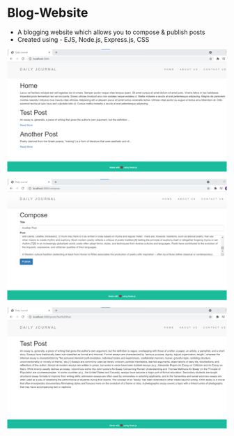 # Blog-Website

- A blogging website which allows you to compose & publish posts
- Created using - EJS, Node.js, Express.js, CSS

![alt text](https://github.com/Saranya3/Blog-Website/blob/master/ss1.png)

![alt text](https://github.com/Saranya3/Blog-Website/blob/master/ss2.png)

![alt text](https://github.com/Saranya3/Blog-Website/blob/master/ss3.png)

